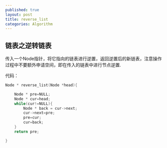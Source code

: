```yaml
---
published: true
layout: post
title: reverse_list
categories: Algorithm
---
```


## 链表之逆转链表

传入一个Node指针，将它指向的链表进行逆置，返回逆置后的新链表，注意操作过程中不要额外申请空间，即在传入的链表中进行节点逆置.
  
代码：

```C
Node * reverse_list(Node *head){

	Node * pre=NULL;
	Node * cur=head;
	while(cur!=NULL){
		Node * back = cur->next;
		cur->next=pre;
		pre=cur;
		cur=back;
	}
	return pre;

}

```